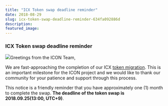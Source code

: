 ```yaml
---
title: "ICX Token swap deadline reminder"
date: 2018-08-29
slug: icx-token-swap-deadline-reminder-634fa092886d
description:
featured_image:
---
```


### **ICX Token swap deadline reminder**

![](https://cdn-images-1.medium.com/max/800/0*564-L6qEWq6RTRV7)Greetings from the ICON Team,

We are fast-approaching the completion of our ICX [token migration](https://medium.com/helloiconworld/token-swap-status-update-9a41c8448006). This is an important milestone for the ICON project and we would like to thank our community for your patience and support through this process.

This notice is a friendly reminder that you have approximately one (1) month to complete the swap. **The deadline of the token swap is** **2018.09.25(13:00, UTC+9)**.

